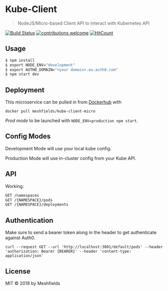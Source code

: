 # Kube-Client
> NodeJS/Micro-based Client API to interact with Kubernetes API

[![Build Status](https://travis-ci.org/nottinhill/kube-client-micro.svg?branch=master)](https://travis-ci.org/nottinhill/kube-client-micro) [![contributions welcome](https://img.shields.io/badge/contributions-welcome-brightgreen.svg?style=flat)](https://github.com/nottinhill/kube-client-micro/issues) [![HitCount](http://hits.dwyl.io/nottinhil/kube-client-micro.svg)](http://hits.dwyl.io/nottinhil/kube-client-micro)

## Usage

```bash
$ npm install
$ export NODE_ENV="development"
$ export AUTH0_DOMAIN="<your domain>.eu.auth0.com"
$ npm start dev
```

## Deployment

This microservice can be pulled in from [Dockerhub](https://hub.docker.com/r/meshfields/kube-client-micro) with

`docker pull meshfields/kube-client-micro`

*Prod mode* to be launched with `NODE_ENV=production npm start`.

## Config Modes

Development Mode will use your local kube config.

Production Mode will use in-cluster config from your Kube API.


## API

Working:

```bash
GET /namespaces
GET /{NAMESPACE}/pods
GET /{NAMESPACE}/deployments
```

## Authentication

Make sure to send a bearer token along in the header to get authenticate against Auth0.

```
curl --request GET --url 'http://localhost:3001/default/pods' --header 'authorization: Bearer {BEARER}' --header 'content-type: application/json'
```

## License

MIT © 2018 by Meshfields